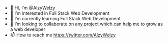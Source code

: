 - 👋 Hi, I’m @AlzyWelzy
- 👀 I’m interested in Full Stack Web Development
- 🌱 I’m currently learning Full Stack Web Development
- 💞️ I’m looking to collaborate on any project which can help me to grow as a web developer
- 📫 How to reach me https://twitter.com/AlzyWelzy

<!---
AlzyWelzy/AlzyWelzy is a ✨ special ✨ repository because its `README.md` (this file) appears on your GitHub profile.
You can click the Preview link to take a look at your changes.
--->
